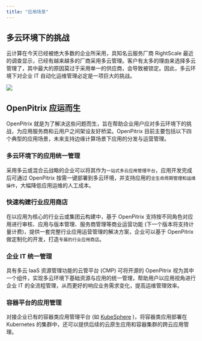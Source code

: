 ```yaml
---
title: "应用场景"
---
```


## 多云环境下的挑战

云计算在今天已经被绝大多数的企业所采用，具知名云服务厂商 RightScale 最近的调查显示，已经有越来越多的厂商采用多云管理。客户有太多的理由来选择多云管理了，其中最大的原因莫过于采用单一的供应商，会导致被锁定。因此，多云环境下对企业 IT 自动化运维管理必定是一项巨大的挑战。

![](https://pek3b.qingstor.com/kubesphere-docs/png/20190619163017.png)

## OpenPitrix 应运而生

OpenPitrix 就是为了解决这些问题而生，旨在帮助企业用户应对多云环境下的挑战，为应用服务商和云用户之间架设友好桥梁。OpenPitrix 目前主要包括以下四个典型的应用场景，未来支持边缘计算场景下应用的分发与运营管理。

### 多云环境下的应用统一管理

采用多云或混合云战略的企业可以将其作为`一站式多云应用管理平台`，应用开发完成后可通过 OpenPitrix 按需一键部署到多云环境，并支持应用的`全生命周期管理和运维操作`，大幅降低应用运维的人工成本。

### 快速构建行业应用商店

在以应用为核心的行业云或集团云构建中，基于 OpenPitrix 支持按不同角色对应用进行审核、应用与版本管理、服务商管理等商业运营功能 (下一个版本将支持计量计费)，提供一套完整行业应用运营管理的解决方案，企业可以基于 OpenPitrix 做定制化的开发，打造`专属的行业应用商店`。


### 企业 IT 统一管理

具有多云 IaaS 资源管理功能的云管平台 (CMP) 可将开源的 OpenPitrix 视为其中一个组件，实现多云环境下基础资源与应用的统一管理，帮助用户以应用视角进行企业 IT 的全流程管理，从而更好的响应业务需求变化，提高运维管理效率。

### 容器平台的应用管理

对接企业已有的容器类应用管理平台 (如 [KubeSphere](https://kubesphere.io) )，将容器类应用部署在 Kubernetes 的集群中，还可以提供后续的云原生应用和容器集群的跨云应用管理。

<!-- ### 应用共享

OpenPitrix 内置了管理员、应用服务商、开发者和普通用户等常用的内置角色，支持用户自定义角色与权限规则，对平台资源进行更细粒度的管控。并且，应用服务商可以将⾃己的应⽤共享给用户。 -->